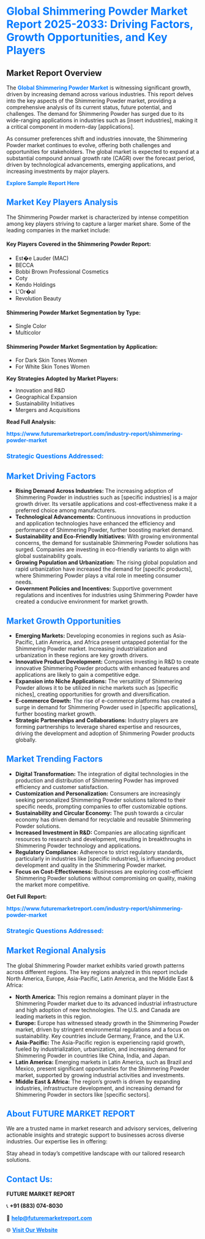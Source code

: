 <h1 style="color: #007BFF;">Global Shimmering Powder Market Report 2025-2033: Driving Factors, Growth Opportunities, and Key Players</h1>

<section id="overview">
<h2>Market Report Overview</h2>
<p>The <a href="https://www.futuremarketreport.com/industry-report/shimmering-powder-market" style="color: #007BFF; text-decoration: none;"><strong>Global Shimmering Powder Market</strong></a> is witnessing significant growth, driven by increasing demand across various industries. This report delves into the key aspects of the Shimmering Powder market, providing a comprehensive analysis of its current status, future potential, and challenges. The demand for Shimmering Powder has surged due to its wide-ranging applications in industries such as [insert industries], making it a critical component in modern-day [applications].</p>
<p>As consumer preferences shift and industries innovate, the Shimmering Powder market continues to evolve, offering both challenges and opportunities for stakeholders. The global market is expected to expand at a substantial compound annual growth rate (CAGR) over the forecast period, driven by technological advancements, emerging applications, and increasing investments by major players.</p>
</section>

<section id="overview">
<p><a href="https://www.futuremarketreport.com/request-sample/reportId=92591" style="color: #007BFF; text-decoration: none;"><strong>Explore Sample Report Here</strong></a></p>
</section>

<section id="key-players">
<h2 style="color: #007BFF;">Market Key Players Analysis</h2>
<p>The Shimmering Powder market is characterized by intense competition among key players striving to capture a larger market share. Some of the leading companies in the market include:</p>
<h4>Key Players Covered in the Shimmering Powder Report:</h4>
<ul><li>Est�e Lauder (MAC)</li><li>BECCA</li><li>Bobbi Brown Professional Cosmetics</li><li>Coty</li><li>Kendo Holdings</li><li>L&#039;Or�al</li><li>Revolution Beauty</li></ul>
<h4>Shimmering Powder Market Segmentation by Type:</h4>
<ul><li>Single Color</li><li>Multicolor</li></ul>

<h4>Shimmering Powder Market Segmentation by Application:</h4>
<ul><li>For Dark Skin Tones Women</li><li>For White Skin Tones Women</li></ul>
<p><strong>Key Strategies Adopted by Market Players:</strong></p>
<ul>
<li>Innovation and R&D</li>
<li>Geographical Expansion</li>
<li>Sustainability Initiatives</li>
<li>Mergers and Acquisitions</li>
</ul>
</section>

<section>
<p><strong>Read Full Analysis: </strong></p><a href="https://www.futuremarketreport.com/industry-report/shimmering-powder-market" style="color: #007BFF; text-decoration: none;"><strong>https://www.futuremarketreport.com/industry-report/shimmering-powder-market</strong></a>
<h3 style="color: #007BFF;">Strategic Questions Addressed:</h3>
</section>

<section id="driving-factors">
<h2 style="color: #007BFF;">Market Driving Factors</h2>
<ul>
<li><strong>Rising Demand Across Industries:</strong> The increasing adoption of Shimmering Powder in industries such as [specific industries] is a major growth driver. Its versatile applications and cost-effectiveness make it a preferred choice among manufacturers.</li>
<li><strong>Technological Advancements:</strong> Continuous innovations in production and application technologies have enhanced the efficiency and performance of Shimmering Powder, further boosting market demand.</li>
<li><strong>Sustainability and Eco-Friendly Initiatives:</strong> With growing environmental concerns, the demand for sustainable Shimmering Powder solutions has surged. Companies are investing in eco-friendly variants to align with global sustainability goals.</li>
<li><strong>Growing Population and Urbanization:</strong> The rising global population and rapid urbanization have increased the demand for [specific products], where Shimmering Powder plays a vital role in meeting consumer needs.</li>
<li><strong>Government Policies and Incentives:</strong> Supportive government regulations and incentives for industries using Shimmering Powder have created a conducive environment for market growth.</li>
</ul>
</section>

<section id="growth-opportunities">
<h2 style="color: #007BFF;">Market Growth Opportunities</h2>
<ul>
<li><strong>Emerging Markets:</strong> Developing economies in regions such as Asia-Pacific, Latin America, and Africa present untapped potential for the Shimmering Powder market. Increasing industrialization and urbanization in these regions are key growth drivers.</li>
<li><strong>Innovative Product Development:</strong> Companies investing in R&D to create innovative Shimmering Powder products with enhanced features and applications are likely to gain a competitive edge.</li>
<li><strong>Expansion into Niche Applications:</strong> The versatility of Shimmering Powder allows it to be utilized in niche markets such as [specific niches], creating opportunities for growth and diversification.</li>
<li><strong>E-commerce Growth:</strong> The rise of e-commerce platforms has created a surge in demand for Shimmering Powder used in [specific applications], further boosting market growth.</li>
<li><strong>Strategic Partnerships and Collaborations:</strong> Industry players are forming partnerships to leverage shared expertise and resources, driving the development and adoption of Shimmering Powder products globally.</li>
</ul>
</section>

<section id="trending-factors">
<h2 style="color: #007BFF;">Market Trending Factors</h2>
<ul>
<li><strong>Digital Transformation:</strong> The integration of digital technologies in the production and distribution of Shimmering Powder has improved efficiency and customer satisfaction.</li>
<li><strong>Customization and Personalization:</strong> Consumers are increasingly seeking personalized Shimmering Powder solutions tailored to their specific needs, prompting companies to offer customizable options.</li>
<li><strong>Sustainability and Circular Economy:</strong> The push towards a circular economy has driven demand for recyclable and reusable Shimmering Powder solutions.</li>
<li><strong>Increased Investment in R&D:</strong> Companies are allocating significant resources to research and development, resulting in breakthroughs in Shimmering Powder technology and applications.</li>
<li><strong>Regulatory Compliance:</strong> Adherence to strict regulatory standards, particularly in industries like [specific industries], is influencing product development and quality in the Shimmering Powder market.</li>
<li><strong>Focus on Cost-Effectiveness:</strong> Businesses are exploring cost-efficient Shimmering Powder solutions without compromising on quality, making the market more competitive.</li>
</ul>
</section>

<section>
<p><strong>Get Full Report: </strong></p><a href="https://www.futuremarketreport.com/industry-report/shimmering-powder-market" style="color: #007BFF; text-decoration: none;"><strong>https://www.futuremarketreport.com/industry-report/shimmering-powder-market</strong></a>
<h3 style="color: #007BFF;">Strategic Questions Addressed:</h3>
</section>


<section id="regional-analysis">
<h2 style="color: #007BFF;">Market Regional Analysis</h2>
<p>The global Shimmering Powder market exhibits varied growth patterns across different regions. The key regions analyzed in this report include North America, Europe, Asia-Pacific, Latin America, and the Middle East & Africa:</p>
<ul>
<li><strong>North America:</strong> This region remains a dominant player in the Shimmering Powder market due to its advanced industrial infrastructure and high adoption of new technologies. The U.S. and Canada are leading markets in this region.</li>
<li><strong>Europe:</strong> Europe has witnessed steady growth in the Shimmering Powder market, driven by stringent environmental regulations and a focus on sustainability. Key countries include Germany, France, and the U.K.</li>
<li><strong>Asia-Pacific:</strong> The Asia-Pacific region is experiencing rapid growth, fueled by industrialization, urbanization, and increasing demand for Shimmering Powder in countries like China, India, and Japan.</li>
<li><strong>Latin America:</strong> Emerging markets in Latin America, such as Brazil and Mexico, present significant opportunities for the Shimmering Powder market, supported by growing industrial activities and investments.</li>
<li><strong>Middle East & Africa:</strong> The region’s growth is driven by expanding industries, infrastructure development, and increasing demand for Shimmering Powder in sectors like [specific sectors].</li>
</ul>
</section>

<footer>
<h2 style="color: #007BFF;">About FUTURE MARKET REPORT</h2>
<p>We are a trusted name in market research and advisory services, delivering actionable insights and strategic support to businesses across diverse industries. Our expertise lies in offering:</p>

<p>Stay ahead in today’s competitive landscape with our tailored research solutions.</p>

<h2 style="color: #007BFF;">Contact Us:</h2>
<p><strong>FUTURE MARKET REPORT</strong></p>
<p>📞 <strong>+91 (883) 074-8030</strong></p>
<p>📧 <strong><a href="mailto:help@futuremarketreport.com" style="color: #007BFF;">help@futuremarketreport.com</a></strong></p>
<p>🌐 <strong><a href="https://www.futuremarketreport.com/" style="color: #007BFF;">Visit Our Website</a></strong></p>
</footer>